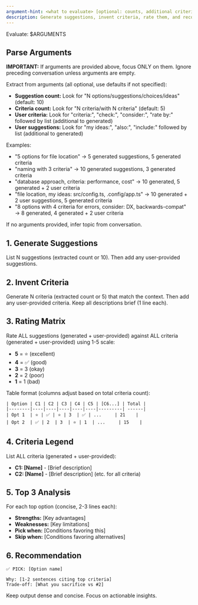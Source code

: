 ```yaml
---
argument-hint: <what to evaluate> [optional: counts, additional criteria, additional choices]
description: Generate suggestions, invent criteria, rate them, and recommend the best option
---
```


Evaluate: $ARGUMENTS

## Parse Arguments

**IMPORTANT:** If arguments are provided above, focus ONLY on them. Ignore preceding conversation unless arguments are empty.

Extract from arguments (all optional, use defaults if not specified):
- **Suggestion count:** Look for "N options/suggestions/choices/ideas" (default: 10)
- **Criteria count:** Look for "N criteria/with N criteria" (default: 5)
- **User criteria:** Look for "criteria:", "check:", "consider:", "rate by:" followed by list (additional to generated)
- **User suggestions:** Look for "my ideas:", "also:", "include:" followed by list (additional to generated)

Examples:
- "5 options for file location" → 5 generated suggestions, 5 generated criteria
- "naming with 3 criteria" → 10 generated suggestions, 3 generated criteria
- "database approach, criteria: performance, cost" → 10 generated, 5 generated + 2 user criteria
- "file location, my ideas: src/config.ts, .config/app.ts" → 10 generated + 2 user suggestions, 5 generated criteria
- "8 options with 4 criteria for errors, consider: DX, backwards-compat" → 8 generated, 4 generated + 2 user criteria

If no arguments provided, infer topic from conversation.

## 1. Generate Suggestions
List N suggestions (extracted count or 10). Then add any user-provided suggestions.

## 2. Invent Criteria
Generate N criteria (extracted count or 5) that match the context. Then add any user-provided criteria.
Keep all descriptions brief (1 line each).

## 3. Rating Matrix
Rate ALL suggestions (generated + user-provided) against ALL criteria (generated + user-provided) using 1-5 scale:
- **5** = ⭐ (excellent)
- **4** = ✅ (good)
- **3** = 3 (okay)
- **2** = 2 (poor)
- **1** = 1 (bad)

Table format (columns adjust based on total criteria count):
```
| Option | C1 | C2 | C3 | C4 | C5 | [C6...] | Total |
|--------|----|----|----|----|----|---------| ------|
| Opt 1  | ⭐ | ✅ | ⭐ | 3  | ✅ | ...     | 21    |
| Opt 2  | ✅ | 2  | 3  | ⭐ | 1  | ...     | 15    |
```

## 4. Criteria Legend
List ALL criteria (generated + user-provided):
- **C1: [Name]** - [Brief description]
- **C2: [Name]** - [Brief description]
(etc. for all criteria)

## 5. Top 3 Analysis
For each top option (concise, 2-3 lines each):
- **Strengths:** [Key advantages]
- **Weaknesses:** [Key limitations]
- **Pick when:** [Conditions favoring this]
- **Skip when:** [Conditions favoring alternatives]

## 6. Recommendation
```
✅ PICK: [Option name]

Why: [1-2 sentences citing top criteria]
Trade-off: [What you sacrifice vs #2]
```

Keep output dense and concise. Focus on actionable insights.

